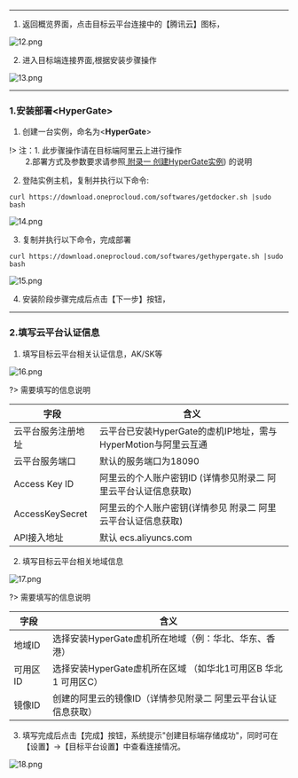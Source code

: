 
 ---
1. 返回概览界面，点击目标云平台连接中的【腾讯云】图标，

![12.png](https://oneprocloud.oss-cn-beijing.aliyuncs.com/_images/saas/12.png ':size=80%')

2. 进入目标端连接界面,根据安装步骤操作

![13.png](https://oneprocloud.oss-cn-beijing.aliyuncs.com/_images/saas/13.png ':size=80%')

 ---
### 1.安装部署<**HyperGate**>


1. 创建一台实例，命名为<**HyperGate**>

!> 注：1. 此步骤操作请在目标端阿里云上进行操作</br>
 &ensp; &ensp; &ensp;2.部署方式及参数要求请参照[ 附录一 创建HyperGate实例](https://pubs.vmware.com/vsphere-50/index.jsp?topic=%2Fcom.vmware.vsphere.vm_admin.doc_50%2FGUID-6C847F77-8CB2-4187-BD7F-E7D3D5BD897B.html)) 的说明

2. 登陆<HyperGate>实例主机，复制并执行以下命令:

```
curl https://download.oneprocloud.com/softwares/getdocker.sh |sudo bash
```

![14.png](https://oneprocloud.oss-cn-beijing.aliyuncs.com/_images/saas/14.png ':size=80%')

3. 复制并执行以下命令，完成部署

```
curl https://download.oneprocloud.com/softwares/gethypergate.sh |sudo bash
```

![15.png](https://oneprocloud.oss-cn-beijing.aliyuncs.com/_images/saas/15.png ':size=80%')

4. 安装阶段步骤完成后点击【下一步】按钮，


 ---

### 2.填写云平台认证信息

1. 填写目标云平台相关认证信息，AK/SK等

![16.png](https://oneprocloud.oss-cn-beijing.aliyuncs.com/_images/saas/16.png ':size=80%')

?> 需要填写的信息说明

字段  | 含义
------------- | ----------------------
云平台服务注册地址  | 云平台已安装HyperGate的虚机IP地址，需与HyperMotion与阿里云互通
云平台服务端口  | 默认的服务端口为18090
Access Key ID | 阿里云的个人账户密钥ID  (详情参见附录二 阿里云平台认证信息获取)
AccessKeySecret  | 阿里云的个人账户密钥(详情参见 附录二 阿里云平台认证信息获取)
API接入地址 | 默认 ecs.aliyuncs.com

2. 填写目标云平台相关地域信息

![17.png](https://oneprocloud.oss-cn-beijing.aliyuncs.com/_images/saas/17.png ':size=80%')

?> 需要填写的信息说明

字段  | 含义
------------- | ----------------------
地域ID  |选择安装HyperGate虚机所在地域（例：华北、华东、香港）
可用区ID  | 选择安装HyperGate虚机所在区域 （如华北1可用区B  华北1 可用区C）
镜像ID | 创建的阿里云的镜像ID（详情参见附录二 阿里云平台认证信息获取）

3. 填写完成后点击【完成】按钮，系统提示"创建目标端存储成功"，同时可在【设置】→【目标平台设置】中查看连接情况。

![18.png](https://oneprocloud.oss-cn-beijing.aliyuncs.com/_images/saas/18.png ':size=80%')
 